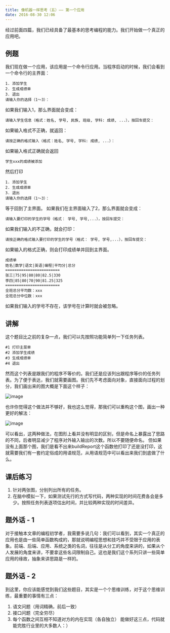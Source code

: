 ```yaml
---
title: 像机器一样思考（五）—— 第一个应用
date: 2016-08-30 12:06
---
```


经过前面四篇，我们已经具备了最基本的思考编程的能力。我们开始做一个真正的应用吧。


## 例题

我们现在做一个应用，该应用是一个命令行应用。当程序启动的时候，我们会看到一个命令行的主界面：

```
1. 添加学生
2. 生成成绩单
3. 退出
请输入你的选择（1～3）：
```

如果我们输入1，那么界面就会变成：
```
请输入学生信息（格式：姓名, 学号, 民族, 班级, 学科: 成绩, ...），按回车提交：
```

如果输入格式不正确，就返回：
```
请按正确的格式输入（格式：姓名, 学号, 学科: 成绩, ...）：
```

如果输入格式正确就会返回
```
学生xxx的成绩被添加
```

然后打印
```
1. 添加学生
2. 生成成绩单
3. 退出
请输入你的选择（1～3）：
```
等于回到了主界面。
如果我们在主界面输入了2，那么界面就会变成：

```
请输入要打印的学生的学号（格式： 学号, 学号,...），按回车提交：
```

如果我们输入的不正确，就会打印：

```
请按正确的格式输入要打印的学生的学号（格式： 学号, 学号,...），按回车提交：
```

如果输入的格式正确，则会打印成绩单并回到主界面。

```
成绩单
姓名|数学|语文|英语|编程|平均分|总分 
========================
张三|75|95|80|80|82.5|330
李四|85|80|70|90|81.25|325
========================
全班总分平均数：xxx
全班总分中位数：xxx
```

如果我们输入的学号不存在，该学号在计算时就会被忽略。

## 讲解

这个题目比之前的复杂一点，我们可以先按照功能简单列一下任务列表。

```
#1 打印主菜单
#2 添加学生成绩
#3 生成成绩单
#4 退出
```

然而这个列表是跟我们的程序不等价的。我们还是应该列出跟程序等价的任务列表。为了便于表达，我们就需要画图。我们先不考虑面向对象，直接面向过程的划分，我们画出来的图大概是下面这个样子：

![image][1]

也许你觉得这个做法并不够好，我也这么觉得，那我们可以重构这个图，画出一种更好的解法：

![image][2]


可以看出，这两种做法，在图形上看并没有明显的区别，但是命名上暴露出了思路的不同，后者明显减少了程序对外输入输出的次数。所以不要随便命名。
但如果没有上面那个图，我们是看不出来buildReport这个函数他打印了还是没打印，这就需要我们有一套约定俗成的用语规范，从用语规范中可以看出来我们到底做了什么。

## 课后练习

1. 针对两张图，分别列出所有的任务。
2. 在脑中模拟一下，如果测试先行的方式写代码，两种实现的时间花费各会是多少。按照任务列表逐项估出时间，并比较两种实现的时间差异。

## 题外话 - 1

对于接触本文章的编程初学者，我需要多说几句：我们可以看到，其实一个真正的应用也是由一些简单函数构成的，那就说明编程思想和技巧并不受限于应用的表象。前端、后端、应用、系统之类的名词，往往是从分工的角度来讲的，如果从个人发展的角度来讲，不要拿这些名词限制自己。这也是我们这个系列只讲一些简单应用的缘故，抽象来讲思路是一样的。


## 题外话 - 2

到这里，你应该能感觉到我们这些题目，其实是一个个思维训练，对于这个思维训练，最重要的事情有三点：
1. 语文问题（用词精确，前后一致）
2. 接口问题（完全穷尽）
3. 每个函数之间互相不知道对方的内在实现（各自独立）
能做好这三点，代码就能完胜行业里的大多数人：）

  [1]: https://personal-blog.obs.cn-north-4.myhuaweicloud.com/thinking-as-a-machine-05/pic-01.png


  [2]:  https://personal-blog.obs.cn-north-4.myhuaweicloud.com/thinking-as-a-machine-05/pic-02.png
